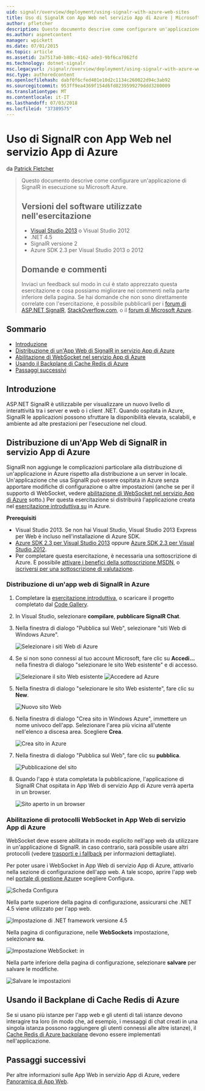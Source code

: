 ```yaml
---
uid: signalr/overview/deployment/using-signalr-with-azure-web-sites
title: Uso di SignalR con App Web nel servizio App di Azure | Microsoft Docs
author: pfletcher
description: Questo documento descrive come configurare un'applicazione di SignalR in esecuzione su Microsoft Azure. Le versioni del software utilizzato nell'esercitazione di Visual Studio 2013 o vis...
ms.author: aspnetcontent
manager: wpickett
ms.date: 07/01/2015
ms.topic: article
ms.assetid: 2a7517a0-b88c-4162-ade3-9bf6ca7062fd
ms.technology: dotnet-signalr
msc.legacyurl: /signalr/overview/deployment/using-signalr-with-azure-web-sites
msc.type: authoredcontent
ms.openlocfilehash: dabf0f6cfed401e10d2c1134c260022d94c3ab92
ms.sourcegitcommit: 953ff9ea4369f154d6fd0239599279ddd3280009
ms.translationtype: MT
ms.contentlocale: it-IT
ms.lasthandoff: 07/03/2018
ms.locfileid: "37389575"
---
```

<a name="using-signalr-with-web-apps-in-azure-app-service"></a>Uso di SignalR con App Web nel servizio App di Azure
====================
da [Patrick Fletcher](https://github.com/pfletcher)

> Questo documento descrive come configurare un'applicazione di SignalR in esecuzione su Microsoft Azure.
> 
> ## <a name="software-versions-used-in-the-tutorial"></a>Versioni del software utilizzate nell'esercitazione
> 
> 
> - [Visual Studio 2013](https://www.microsoft.com/visualstudio/eng/2013-downloads) o Visual Studio 2012
> - .NET 4.5
> - SignalR versione 2
> - Azure SDK 2.3 per Visual Studio 2013 o 2012
>   
> 
> 
> ## <a name="questions-and-comments"></a>Domande e commenti
> 
> Inviaci un feedback sul modo in cui è stato apprezzato questa esercitazione e cosa possiamo migliorare nei commenti nella parte inferiore della pagina. Se hai domande che non sono direttamente correlate con l'esercitazione, è possibile pubblicarli per i [forum di ASP.NET SignalR](https://forums.asp.net/1254.aspx/1?ASP+NET+SignalR), [StackOverflow.com](http://stackoverflow.com/), o il [forum di Microsoft Azure](https://social.msdn.microsoft.com/Forums/windowsazure/home?category=windowsazureplatform).


## <a name="table-of-contents"></a>Sommario

- [Introduzione](#introduction)
- [Distribuzione di un'App Web di SignalR in servizio App di Azure](#deploying)
- [Abilitazione di WebSocket nel servizio App di Azure](#websocket)
- [Usando il Backplane di Cache Redis di Azure](#backplane)
- [Passaggi successivi](#nextsteps)

<a id="introduction"></a>
## <a name="introduction"></a>Introduzione

ASP.NET SignalR è utilizzabile per visualizzare un nuovo livello di interattività tra i server e web o i client .NET. Quando ospitata in Azure, SignalR le applicazioni possono sfruttare la disponibilità elevata, scalabili, e ambiente ad alte prestazioni per l'esecuzione nel cloud.

<a id="deploying"></a>
## <a name="deploying-a-signalr-web-app-to-azure-app-service"></a>Distribuzione di un'App Web di SignalR in servizio App di Azure

SignalR non aggiunge le complicazioni particolare alla distribuzione di un'applicazione in Azure rispetto alla distribuzione a un server in locale. Un'applicazione che usa SignalR può essere ospitata in Azure senza apportare modifiche di configurazione o altre impostazioni (anche se per il supporto di WebSocket, vedere [abilitazione di WebSocket nel servizio App di Azure](#websocket) sotto.) Per questa esercitazione si distribuirà l'applicazione creata nel [esercitazione introduttiva su](../getting-started/tutorial-getting-started-with-signalr.md) in Azure.

**Prerequisiti**

- Visual Studio 2013. Se non hai Visual Studio, Visual Studio 2013 Express per Web è incluso nell'installazione di Azure SDK.
- [Azure SDK 2.3 per Visual Studio 2013](https://go.microsoft.com/fwlink/?linkid=324322&clcid=0x409) oppure [Azure SDK 2.3 per Visual Studio 2012](https://go.microsoft.com/fwlink/p/?linkid=323511).
- Per completare questa esercitazione, è necessaria una sottoscrizione di Azure. È possibile [attivare i benefici della sottoscrizione MSDN](https://azure.microsoft.com/pricing/member-offers/msdn-benefits-details/), o [iscriversi per una sottoscrizione di valutazione](https://azure.microsoft.com/pricing/free-trial/).

### <a name="deploying-a-signalr-web-app-to-azure"></a>Distribuzione di un'app web di SignalR in Azure

1. Completare la [esercitazione introduttiva](../getting-started/tutorial-getting-started-with-signalr.md), o scaricare il progetto completato dal [Code Gallery](https://code.msdn.microsoft.com/SignalR-Getting-Started-b9d18aa9).
2. In Visual Studio, selezionare **compilare**, **pubblicare SignalR Chat**.
3. Nella finestra di dialogo "Pubblica sul Web", selezionare "siti Web di Windows Azure".

    ![Selezionare i siti Web di Azure](using-signalr-with-azure-web-sites/_static/image1.png)
4. Se si non sono connessi al tuo account Microsoft, fare clic su **Accedi...**  nella finestra di dialogo "selezionare le sito Web esistente" e di accesso.

    ![Selezionare il sito Web esistente](using-signalr-with-azure-web-sites/_static/image2.png)    ![Accedere ad Azure](using-signalr-with-azure-web-sites/_static/image3.png)
5. Nella finestra di dialogo "selezionare le sito Web esistente", fare clic su **New**.

    ![Nuovo sito Web](using-signalr-with-azure-web-sites/_static/image4.png)
6. Nella finestra di dialogo "Crea sito in Windows Azure", immettere un nome univoco dell'app. Selezionare l'area più vicina all'utente nell'elenco a discesa area. Scegliere **Crea**.

    ![Crea sito in Azure](using-signalr-with-azure-web-sites/_static/image5.png)
7. Nella finestra di dialogo "Pubblica sul Web", fare clic su **pubblica**.

    ![Pubblicazione del sito](using-signalr-with-azure-web-sites/_static/image6.png)
8. Quando l'app è stata completata la pubblicazione, l'applicazione di SignalR Chat ospitata in App Web di servizio App di Azure verrà aperta in un browser.

    ![Sito aperto in un browser](using-signalr-with-azure-web-sites/_static/image7.png)

<a id="websocket"></a>
### <a name="enabling-websockets-on-azure-app-service-web-apps"></a>Abilitazione di protocolli WebSocket in App Web di servizio App di Azure

WebSocket deve essere abilitata in modo esplicito nell'app web da utilizzare in un'applicazione di SignalR. in caso contrario, sarà possibile usare altri protocolli (vedere [trasporti e i fallback](../getting-started/introduction-to-signalr.md#transports) per informazioni dettagliate).

Per poter usare i WebSocket in App Web di servizio App di Azure, attivarlo nella sezione di configurazione dell'app web. A tale scopo, aprire l'app web nel [portale di gestione Azure](https://manage.windowsazure.com/)e scegliere Configura.

![Scheda Configura](using-signalr-with-azure-web-sites/_static/image8.png)

Nella parte superiore della pagina di configurazione, assicurarsi che .NET 4.5 viene utilizzato per l'app web.

![Impostazione di .NET framework versione 4.5](using-signalr-with-azure-web-sites/_static/image9.png)

Nella pagina di configurazione, nelle **WebSockets** impostazione, selezionare **su**.

![Impostazione WebSocket: in](using-signalr-with-azure-web-sites/_static/image10.png)

Nella parte inferiore della pagina di configurazione, selezionare **salvare** per salvare le modifiche.

![Salvare le impostazioni](using-signalr-with-azure-web-sites/_static/image11.png)

<a id="backplane"></a>
## <a name="using-the-azure-redis-cache-backplane"></a>Usando il Backplane di Cache Redis di Azure

Se si usano più istanze per l'app web e gli utenti di tali istanze devono interagire tra loro (in modo che, ad esempio, i messaggi di chat creati in una singola istanza possono raggiungere gli utenti connessi alle altre istanze), il [Cache Redis di Azure backplane](../performance/scaleout-with-redis.md) devono essere implementati nell'applicazione.

<a id="nextsteps"></a>
## <a name="next-steps"></a>Passaggi successivi

Per altre informazioni sulle App Web in servizio App di Azure, vedere [Panoramica di App Web](https://azure.microsoft.com/documentation/articles/app-service-web-overview/).

